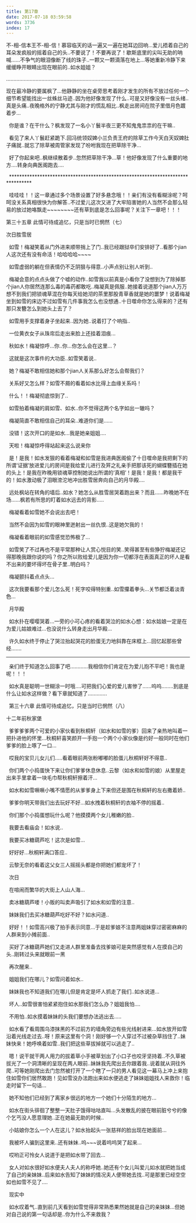 ```yaml
---
title: 第17章
date: 2017-07-18 03:59:58
words: 3736
index: 17
---
```

<!-- deleteAbove -->


不-相-信本王不-相-信！慕容临天的话一遍又一遍在她耳边回响...爱儿捂着自己的耳朵发疯般的摇着自己的头..不要说了！不要再说了！歇斯底里的尖叫无助的呐喊......不争气的眼泪像断了线的珠子..一颗又一颗滴落在地上...等她重新冷静下来缓缓睁开眼睛出现在眼前的..如水姐姐？



................................................................................



现在最冷静的要属枫了...他静静的坐在桌旁思考着刚才发生的所有不放过任何一个细节希望能找出一丝蛛丝马迹..因为他好像发现了什么..可是又好像没有一丝头绪..真是头痛..夜晚格外的宁静尤其与刚才的慌乱相比..枫走出房间在院子里借月色踱着步...





  你是谁？在干什么？枫发现了一名小丫鬟半夜三更不知鬼鬼祟祟的在干嘛..





  看见了来人丫鬟赶紧跪下.回冯统领奴婢小兰负责王府的除草工作今天白天奴婢肚子痛就..就忘了除草被周管家发现了吩咐我现在把草除干净...





  好了你起来吧..枫继续散着步..忽然把草除干净...草！他好像发现了什么重要的地方....转身向典医阁跑去....





  ********************************************************************************





  哇哇哇！！这一章通过多个场景设置了好多悬念哦！！亲们有没有看糊涂呢？呵呵没关系真相很快为你解答..不过爱儿这次又进了大牢陷害她的人当然不会那么轻易的放过她咯飘走~~~~~~~~还有草到底是怎么回事呢？关注下一章吧！！！





第三十五章 此情可待成追忆，只是当时已惘然（七）



次日胜雪居





  如雪！梅凝笑着从门外进来顺带捎上了门..我已经跟狱卒们安排好了..看那个jian人这次还有没有命活！哈哈哈哈~~~~





  如雪虚弱的躺在但表情仍不乏阴狠与得意..小声点别让别人听到..





  梅凝会意的点点头做了个嘘的动作..如雪我以前真是小看你了没想到为了除掉那个jian人你居然连那么毒的毒药都敢吃..梅凝真是佩服..她接着说道那个jian人万万想不到我们把锁魂草混在你每天给她沏的茶里那股青草香就是她的噩梦！说着梅凝坐到如雪的床边不过如雪有几件事我怎么也没想通..十日噬命你怎么得来的？还有那只发簪怎么到她头上去了？





  如雪用手支撑着身子坐起来..因为她..说着打了个响指..





  一位黄衣女子从珠帘后走出来脸上还挂着泪痕...





  秋如水！梅凝惊呼...你..你...你怎么会在这里...？





  这就是这次事件的大功臣..如雪笑着说..





  她？梅凝不敢相信她和那个jian人关系那么好怎么会帮我们？





  关系好又怎么样？如雪不屑的看着如水比得上血缘关系吗！





  什么！！梅凝彻底惊到了..





  如雪拍着梅凝的肩如雪、如水..你不觉得这两个名字如出一辙吗？





  梅凝简直不敢相信自己的耳朵..难道你们是......





  没错！这次开口的是如水...我是她亲姐姐....





  天啦！梅凝惊呼得站起来这么说来你





  是！是我！如水发狠的看着梅凝和如雪是我进典医阁偷了十日噬命是我把剩下的所谓‘证据’放进爱儿的房间是我给爱儿进行及笄之礼亲手把那该死的蝴蝶簪插在她的头上！是我在昨晚用锁魂草控制她说出所谓的‘真相’！是我！是我！都是我干的！如水激动极了泪眼滂沱地冲出胜雪居奔向自己的月华殿....





  远处枫站在转角的墙后..如水？她怎么从胜雪居哭着跑出来？而且......昨晚她不在场......枫若有所思的盯着如水远去的背影.....





  梅凝看着如雪她不会说出去吧！





  当然不会因为如雪的眼神里迸射出一丝仇恨..这是她欠我的！





  梅凝看着眼前的如雪感觉恐怖极了...





  如雪笑了不过再也不是平常那种让人赏心悦目的笑..笑得甚至有些狰狞梅凝还记得那晚我跟你说的吗？你之所以败给爱儿是因为你一切都浮在表面真正的坏人是看不出来的要坏得坏在骨子里..明白吗？





  梅凝颤抖着点点头...





  这次我要看那个爱儿怎么死！死字咬得特别重..如雪攥着拳头...关节都泛着淡青色...





  月华殿





  如水扑在嘤嘤哭着...一旁的小可心疼的看着哭泣的如水心想：如水姑娘一定是在为爱儿姑娘难过...也没说什么转身走出月华殿...





  许久如水终于停止了哭泣抬起哭花的脸蛋无力地斜靠在床框上...回忆起那些曾经.......



****************************************************************





  亲们终于知道怎么回事了吧............我相信你们肯定在为爱儿抱不平吧！我也是呢！！！





  如水真是聪明一世糊涂一时哦....可把我们心爱的爱儿害惨了......呜呜........到底是什么让如水这样做？看下章就知道了.............

  第三十六章 此情可待成追忆，只是当时已惘然（八）



十二年前秋家堡





  爹爹爹爹两个可爱的小家伙看到秋桐轩（如水和如雪的爹）回来了亲热地叫着一把扑进他的怀里...秋桐轩喜笑颜开一手抱一个两个小家伙像是约好一般同时在他们爹爹的脸上啄了一口...





  哎我的宝贝儿女儿们.....看着眼前两张粉嘟嘟的脸蛋儿秋桐轩好不得意..





  你们两个小捣蛋快下来让你们爹爹休息休息..云黎（如水和如雪的娘）从里屋走出来手里拿着一块毛巾帮秋桐轩擦着汗...





  如水和如雪噘噘小嘴不情愿的从爹爹身上下来但还是围在秋桐轩的左右撒着娇..





  爹爹你明天带我们出去玩好不好...如水拽着秋桐轩的衣袖不停的摇着..





  你们那个小捣蛋想玩什么呢？他摸摸两个女儿稚嫩的脸..





  我要去看庙会！如水说..





  我要买冰糖葫芦吃！这次是如雪...





  好好好...秋桐轩满口答应..





  云黎无奈的看着这父女三人摇摇头都是你把她们都宠坏了！





  次日





  在喧闹而繁华的大街上人山人海...





  卖冰糖葫芦喽！小贩的叫卖声吸引了如水和如雪的注意..





  妹妹我们去买冰糖葫芦吃好不好？如水问道..





  好好！！如雪高兴极了拍手表示同意...于是趁爹娘不注意两姐妹穿过密密麻麻的人群来到小摊前面..





  买好了冰糖葫芦她们又走进人群里准备去找爹娘可是突然感觉有人在摸自己的头..刚转过头来就眼前一黑





  再次醒来..





  姐姐我们在哪儿？如雪问着如水..





  妹妹我也不知道我们在哪儿但是肯定是坏人抓走了我们..如水说道...





  坏人..如雪很害怕紧紧抱住如水那我们怎么办？姐姐我怕....





  不用怕..如水摸着妹妹的头我们要想办法逃出去.....





  如水看了看周围乌漆抹黑的不过前方的墙角旁边有些光线射进来...如水放开如雪沿着光线走过去..呀！原来这里有个洞！刚好够一个人穿过不过被杂草挡住了..妹妹快来！她呼唤着如雪..我们把这些草拔掉就可以逃走了..





  嗯！说干就干两人用力的拔着草小手被草划出了小口子也咬牙坚持着..不久草被拔光了一个洞清晰的呈现在两人眼前..妹妹我先爬出去你跟着我..说着就从洞往外爬..可等她刚爬出去门忽然被打开了一个瞎了一只的男人看见这一幕马上冲上来抱住如雪你们居然敢跑！见如雪没办法跑出来如水便逃走了妹妹姐姐找人来救你！临走时留下一句话...





  她不知他们已经到了离家乡很远的地方一个她们十分陌生的地方...





  如水在街头徘徊了整整一天肚子饿得咕咕直叫...头发散乱的披在眼前脏兮兮的像个乞丐没人愿意理她..正在她最无助的时候..





  小姑娘你怎么一个人在这儿？如水抬起头一张慈祥的脸出现在她面前...





  我被坏人骗到这里来..还有妹妹..呜~~~说着呜呜哭了起来...





  哎哟正可怜女人说道于是把如水带了回去...





  女人对如水很好如水便夫人夫人的称呼她..她还有个女儿叫爱儿如水就把她当成了自己的亲妹妹..后来如水告知了妹妹的情况夫人便带她去找..可是那里已经空空如也如雪不见了....





  现实中





  如水叹着气..直到前几天看到如雪觉得非常熟悉果然她就是自己的亲妹妹...但她对自己说的第一句话却是..你为什么不来救我？

　
